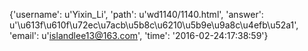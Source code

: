 {'username': u'Yixin_Li', 'path': u'wd1140/1140.html', 'answer': u'\u613f\u610f\u72ec\u7acb\u5b8c\u6210\u5b9e\u9a8c\u4efb\u52a1', 'email': u'islandlee13@163.com', 'time': '2016-02-24:17:38:59'}